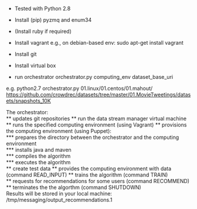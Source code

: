 * Tested with Python 2.8
* Install (pip) pyzmq and enum34

* (Install ruby if required)

* Install vagrant
e.g., on debian-based env: sudo apt-get install vagrant

* Install git

* Install virtual box 

* run orchestrator
orchestrator.py computing_env dataset_base_uri


e.g. python2.7 orchestrator.py 01.linux/01.centos/01.mahout/ https://github.com/crowdrec/datasets/tree/master/01.MovieTweetings/datasets/snapshots_10K

The orchestrator:   
**    updates git repositories
**    run the data stream manager virtual machine
**    runs the specified computing environment (using Vagrant)
**    provisions the computing environment (using Puppet):   
***        prepares the directory between the orchestrator and the computing environment   
***        installs java and maven   
***        compiles the algorithm    
***        executes the algorithm   
**    create test data
**    provides the computing environment with data (command READ_INPUT)
**    trains the algorithm (command TRAIN)   
**    requests for recommendations for some users (command RECOMMEND)   
**    terminates the the algorthm (command SHUTDOWN)   
Results will be stored in your local machine: /tmp/messaging/output_recommendations.1   
